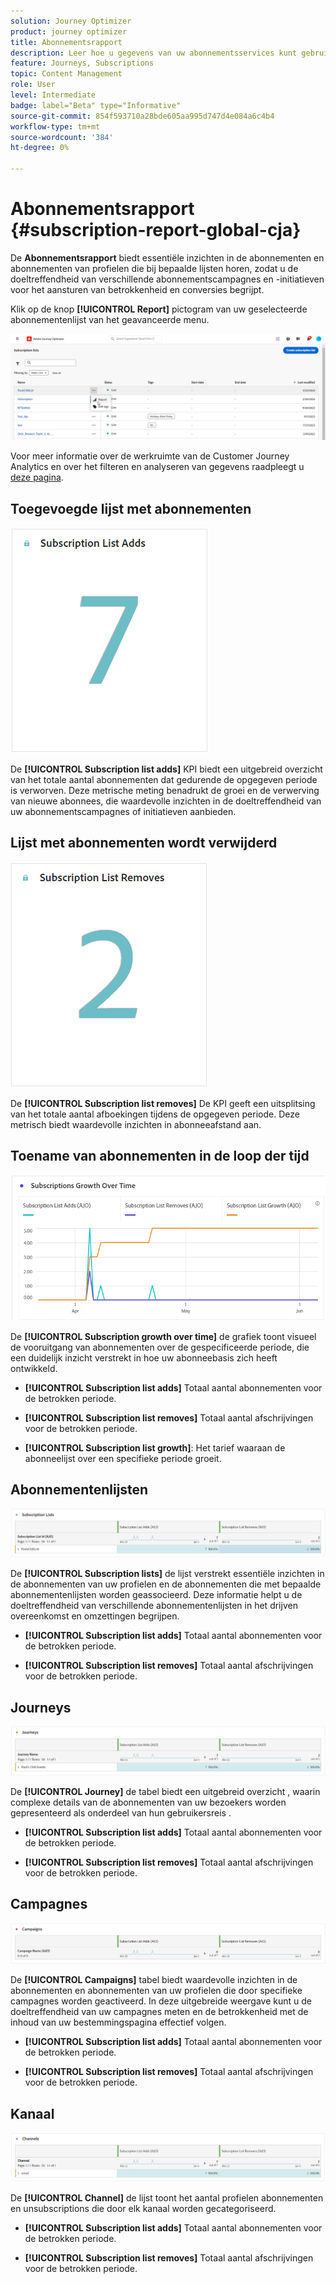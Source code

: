 ```yaml
---
solution: Journey Optimizer
product: journey optimizer
title: Abonnementsrapport
description: Leer hoe u gegevens van uw abonnementsservices kunt gebruiken met het abonnementrapport
feature: Journeys, Subscriptions
topic: Content Management
role: User
level: Intermediate
badge: label="Beta" type="Informative"
source-git-commit: 854f593710a28bde605aa995d747d4e084a6c4b4
workflow-type: tm+mt
source-wordcount: '384'
ht-degree: 0%

---
```


# Abonnementsrapport {#subscription-report-global-cja}

De **Abonnementsrapport** biedt essentiële inzichten in de abonnementen en abonnementen van profielen die bij bepaalde lijsten horen, zodat u de doeltreffendheid van verschillende abonnementscampagnes en -initiatieven voor het aansturen van betrokkenheid en conversies begrijpt.

Klik op de knop **[!UICONTROL Report]** pictogram van uw geselecteerde abonnementenlijst van het geavanceerde menu.

![](assets/cja-sub-access.png)

Voor meer informatie over de werkruimte van de Customer Journey Analytics en over het filteren en analyseren van gegevens raadpleegt u [deze pagina](https://experienceleague.adobe.com/en/docs/analytics-platform/using/cja-workspace/home).

## Toegevoegde lijst met abonnementen

![](assets/cja-sub-add.png)

De **[!UICONTROL Subscription list adds]** KPI biedt een uitgebreid overzicht van het totale aantal abonnementen dat gedurende de opgegeven periode is verworven. Deze metrische meting benadrukt de groei en de verwerving van nieuwe abonnees, die waardevolle inzichten in de doeltreffendheid van uw abonnementscampagnes of initiatieven aanbieden.

## Lijst met abonnementen wordt verwijderd

![](assets/cja-sub-add-remove.png)

De **[!UICONTROL Subscription list removes]** De KPI geeft een uitsplitsing van het totale aantal afboekingen tijdens de opgegeven periode. Deze metrisch biedt waardevolle inzichten in abonneeafstand aan.

## Toename van abonnementen in de loop der tijd

![](assets/cja-sub-growth.png)

De **[!UICONTROL Subscription growth over time]** de grafiek toont visueel de vooruitgang van abonnementen over de gespecificeerde periode, die een duidelijk inzicht verstrekt in hoe uw abonneebasis zich heeft ontwikkeld.

* **[!UICONTROL Subscription list adds]** Totaal aantal abonnementen voor de betrokken periode.

* **[!UICONTROL Subscription list removes]** Totaal aantal afschrĳvingen voor de betrokken periode.

* **[!UICONTROL Subscription list growth]**: Het tarief waaraan de abonneelijst over een specifieke periode groeit.

## Abonnementenlijsten

![](assets/cja-sub-lists.png)

De **[!UICONTROL Subscription lists]** de lijst verstrekt essentiële inzichten in de abonnementen van uw profielen en de abonnementen die met bepaalde abonnementenlijsten worden geassocieerd. Deze informatie helpt u de doeltreffendheid van verschillende abonnementenlijsten in het drijven overeenkomst en omzettingen begrijpen.

* **[!UICONTROL Subscription list adds]** Totaal aantal abonnementen voor de betrokken periode.

* **[!UICONTROL Subscription list removes]** Totaal aantal afschrĳvingen voor de betrokken periode.

## Journeys

![](assets/cja-sub-journeys.png)

De **[!UICONTROL Journey]** de tabel biedt een uitgebreid overzicht , waarin complexe details van de abonnementen van uw bezoekers worden gepresenteerd als onderdeel van hun gebruikersreis .

* **[!UICONTROL Subscription list adds]** Totaal aantal abonnementen voor de betrokken periode.

* **[!UICONTROL Subscription list removes]** Totaal aantal afschrĳvingen voor de betrokken periode.

## Campagnes

![](assets/cja-sub-campaigns.png)

De **[!UICONTROL Campaigns]** tabel biedt waardevolle inzichten in de abonnementen en abonnementen van uw profielen die door specifieke campagnes worden geactiveerd. In deze uitgebreide weergave kunt u de doeltreffendheid van uw campagnes meten en de betrokkenheid met de inhoud van uw bestemmingspagina effectief volgen.

* **[!UICONTROL Subscription list adds]** Totaal aantal abonnementen voor de betrokken periode.

* **[!UICONTROL Subscription list removes]** Totaal aantal afschrĳvingen voor de betrokken periode.

## Kanaal

![](assets/cja-sub-channels.png)

De **[!UICONTROL Channel]** de lijst toont het aantal profielen abonnementen en unsubscriptions die door elk kanaal worden gecategoriseerd.

* **[!UICONTROL Subscription list adds]** Totaal aantal abonnementen voor de betrokken periode.

* **[!UICONTROL Subscription list removes]** Totaal aantal afschrĳvingen voor de betrokken periode.

